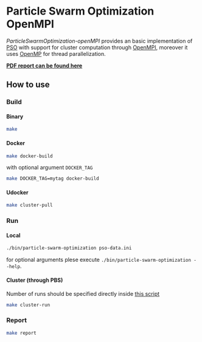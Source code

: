 # Particle Swarm Optimization OpenMPI
*ParticleSwarmOptimization-openMPI* provides an basic implementation of [PSO](https://en.wikipedia.org/wiki/Particle_swarm_optimization) with support for cluster computation through [OpenMPI](https://www.open-mpi.org/), moreover it uses [OpenMP](https://www.openmp.org/) for thread parallelization.

<a href="https://fedeizzo.github.io/ParticleSwarmOptimization-OpenMPI/report.pdf" target="_blank"><b>PDF report can be found here</b></a>

## How to use
### Build
#### Binary
```bash
make
```

#### Docker
```bash
make docker-build
```

with optional argument `DOCKER_TAG`

```bash
make DOCKER_TAG=mytag docker-build
```

#### Udocker
```bash
make cluster-pull
```


### Run
#### Local
```bash
./bin/particle-swarm-optimization pso-data.ini
```

for optional arguments plese execute `./bin/particle-swarm-optimization --help`.

#### Cluster (through PBS)
Number of runs should be specified directly inside [this script](./scripts/generate_cluster_runs.sh)
```bash
make cluster-run
```

### Report
```bash
make report
```

